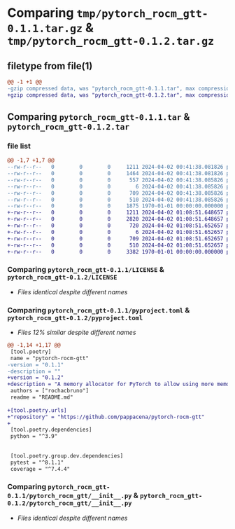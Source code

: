 # Comparing `tmp/pytorch_rocm_gtt-0.1.1.tar.gz` & `tmp/pytorch_rocm_gtt-0.1.2.tar.gz`

## filetype from file(1)

```diff
@@ -1 +1 @@
-gzip compressed data, was "pytorch_rocm_gtt-0.1.1.tar", max compression
+gzip compressed data, was "pytorch_rocm_gtt-0.1.2.tar", max compression
```

## Comparing `pytorch_rocm_gtt-0.1.1.tar` & `pytorch_rocm_gtt-0.1.2.tar`

### file list

```diff
@@ -1,7 +1,7 @@
--rw-r--r--   0        0        0     1211 2024-04-02 00:41:38.081826 pytorch_rocm_gtt-0.1.1/LICENSE
--rw-r--r--   0        0        0     1464 2024-04-02 00:41:38.081826 pytorch_rocm_gtt-0.1.1/README.md
--rw-r--r--   0        0        0      557 2024-04-02 00:41:38.085826 pytorch_rocm_gtt-0.1.1/pyproject.toml
--rw-r--r--   0        0        0        6 2024-04-02 00:41:38.085826 pytorch_rocm_gtt-0.1.1/pytorch_rocm_gtt/VERSION
--rw-r--r--   0        0        0      709 2024-04-02 00:41:38.085826 pytorch_rocm_gtt-0.1.1/pytorch_rocm_gtt/__init__.py
--rw-r--r--   0        0        0      510 2024-04-02 00:41:38.085826 pytorch_rocm_gtt-0.1.1/pytorch_rocm_gtt/gttalloc.c
--rw-r--r--   0        0        0     1875 1970-01-01 00:00:00.000000 pytorch_rocm_gtt-0.1.1/PKG-INFO
+-rw-r--r--   0        0        0     1211 2024-04-02 01:08:51.648657 pytorch_rocm_gtt-0.1.2/LICENSE
+-rw-r--r--   0        0        0     2820 2024-04-02 01:08:51.648657 pytorch_rocm_gtt-0.1.2/README.md
+-rw-r--r--   0        0        0      720 2024-04-02 01:08:51.652657 pytorch_rocm_gtt-0.1.2/pyproject.toml
+-rw-r--r--   0        0        0        6 2024-04-02 01:08:51.652657 pytorch_rocm_gtt-0.1.2/pytorch_rocm_gtt/VERSION
+-rw-r--r--   0        0        0      709 2024-04-02 01:08:51.652657 pytorch_rocm_gtt-0.1.2/pytorch_rocm_gtt/__init__.py
+-rw-r--r--   0        0        0      510 2024-04-02 01:08:51.652657 pytorch_rocm_gtt-0.1.2/pytorch_rocm_gtt/gttalloc.c
+-rw-r--r--   0        0        0     3382 1970-01-01 00:00:00.000000 pytorch_rocm_gtt-0.1.2/PKG-INFO
```

### Comparing `pytorch_rocm_gtt-0.1.1/LICENSE` & `pytorch_rocm_gtt-0.1.2/LICENSE`

 * *Files identical despite different names*

### Comparing `pytorch_rocm_gtt-0.1.1/pyproject.toml` & `pytorch_rocm_gtt-0.1.2/pyproject.toml`

 * *Files 12% similar despite different names*

```diff
@@ -1,14 +1,17 @@
 [tool.poetry]
 name = "pytorch-rocm-gtt"
-version = "0.1.1"
-description = ""
+version = "0.1.2"
+description = "A memory allocator for PyTorch to allow using more memory than the iGPU reserved"
 authors = ["rochacbruno"]
 readme = "README.md"
 
+[tool.poetry.urls]
+"repository" = "https://github.com/pappacena/pytorch-rocm-gtt"
+
 [tool.poetry.dependencies]
 python = "^3.9"
 
 
 [tool.poetry.group.dev.dependencies]
 pytest = "^8.1.1"
 coverage = "^7.4.4"
```

### Comparing `pytorch_rocm_gtt-0.1.1/pytorch_rocm_gtt/__init__.py` & `pytorch_rocm_gtt-0.1.2/pytorch_rocm_gtt/__init__.py`

 * *Files identical despite different names*

